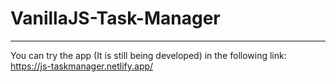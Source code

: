 # VanillaJS-Task-Manager

* * *
You can try the app (It is still being developed) in the following link: https://js-taskmanager.netlify.app/
